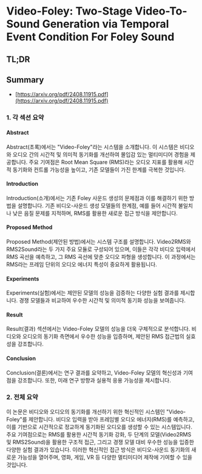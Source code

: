 # Video-Foley: Two-Stage Video-To-Sound Generation via Temporal Event Condition For Foley Sound
## TL;DR
## Summary
- [https://arxiv.org/pdf/2408.11915.pdf](https://arxiv.org/pdf/2408.11915.pdf)

### 1. 각 섹션 요약

#### Abstract
Abstract(초록)에서는 "Video-Foley"라는 시스템을 소개합니다. 이 시스템은 비디오와 오디오 간의 시간적 및 의미적 동기화를 개선하여 몰입감 있는 멀티미디어 경험을 제공합니다. 주요 기여점은 Root Mean Square (RMS)라는 오디오 지표를 활용해 시간적 동기화와 컨트롤 가능성을 높이고, 기존 모델들이 가진 한계를 극복한 것입니다.

#### Introduction
Introduction(소개)에서는 기존 Foley 사운드 생성의 문제점과 이를 해결하기 위한 방법을 설명합니다. 기존 비디오-사운드 생성 모델들의 한계점, 예를 들어 시간적 불일치나 낮은 음질 문제를 지적하며, RMS를 활용한 새로운 접근 방식을 제안합니다.

#### Proposed Method
Proposed Method(제안된 방법)에서는 시스템 구조를 설명합니다. Video2RMS와 RMS2Sound라는 두 가지 주요 모듈로 구성되어 있으며, 이들은 각각 비디오 입력에서 RMS 곡선을 예측하고, 그 RMS 곡선에 맞춘 오디오 파형을 생성합니다. 이 과정에서는 RMS라는 프레임 단위의 오디오 에너지 특성이 중요하게 활용됩니다.

#### Experiments
Experiments(실험)에서는 제안된 모델의 성능을 검증하는 다양한 실험 결과를 제시합니다. 경쟁 모델들과 비교하여 우수한 시간적 및 의미적 동기화 성능을 보여줍니다.

#### Result
Result(결과) 섹션에서는 Video-Foley 모델의 성능을 더욱 구체적으로 분석합니다. 비디오와 오디오의 동기화 측면에서 우수한 성능을 입증하며, 제안된 RMS 접근법의 실효성을 강조합니다.

#### Conclusion
Conclusion(결론)에서는 연구 결과를 요약하고, Video-Foley 모델의 혁신성과 기여점을 강조합니다. 또한, 미래 연구 방향과 실용적 응용 가능성을 제시합니다.

### 2. 전체 요약

이 논문은 비디오와 오디오의 동기화를 개선하기 위한 혁신적인 시스템인 "Video-Foley"를 제안합니다. 비디오 입력을 받아 프레임별 오디오 에너지(RMS)를 예측하고, 이를 기반으로 시간적으로 정교하게 동기화된 오디오를 생성할 수 있는 시스템입니다. 주요 기여점으로는 RMS를 활용한 시간적 동기화 강화, 두 단계의 모델(Video2RMS 및 RMS2Sound)을 활용한 구조적 접근, 그리고 경쟁 모델 대비 우수한 성능을 입증한 다양한 실험 결과가 있습니다. 이러한 혁신적인 접근 방식은 비디오-사운드 동기화의 새로운 가능성을 열어주며, 영화, 게임, VR 등 다양한 멀티미디어 제작에 기여할 수 있을 것입니다.